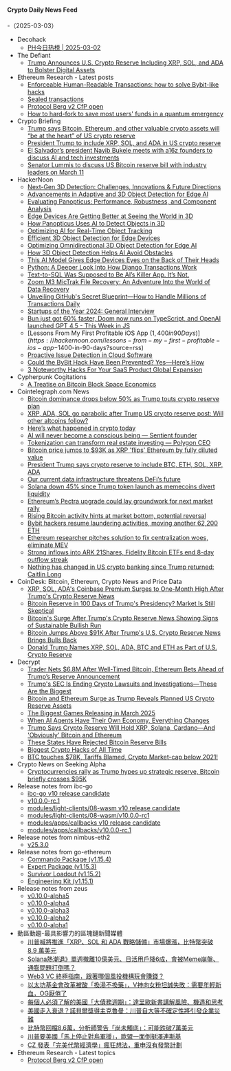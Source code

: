 #### Crypto Daily News Feed
-（2025-03-03）

- Decohack
  - [PH今日热榜 | 2025-03-02](https://decohack.com/producthunt-daily-2025-03-02/)
- The Defiant
  - [Trump Announces U.S. Crypto Reserve Including XRP, SOL, and ADA to Bolster Digital Assets](https://thedefiant.io/news/regulation/trump-announces-u-s-crypto-reserve-including-xrp-sol-ada-to-bolster-digital-2213f4a6)
- Ethereum Research - Latest posts
  - [Enforceable Human-Readable Transactions: how to solve Bybit-like hacks](https://ethresear.ch/t/enforceable-human-readable-transactions-how-to-solve-bybit-like-hacks/21836#post_11)
  - [Sealed transactions](https://ethresear.ch/t/sealed-transactions/21859#post_2)
  - [Protocol Berg v2 CfP open](https://ethresear.ch/t/protocol-berg-v2-cfp-open/21862#post_1)
  - [How to hard-fork to save most users' funds in a quantum emergency](https://ethresear.ch/t/how-to-hard-fork-to-save-most-users-funds-in-a-quantum-emergency/18901?page=2#post_42)
- Crypto Briefing
  - [Trump says Bitcoin, Ethereum, and other valuable crypto assets will “be at the heart” of US crypto reserve](https://cryptobriefing.com/us-crypto-reserve-trump-bitcoin-ethereum/)
  - [President Trump to include XRP, SOL, and ADA in US crypto reserve](https://cryptobriefing.com/trump-us-crypto-reserve/)
  - [El Salvador’s president Nayib Bukele meets with a16z founders to discuss AI and tech investments](https://cryptobriefing.com/el-salvador-tech-investments-a16z/)
  - [Senator Lummis to discuss US Bitcoin reserve bill with industry leaders on March 11](https://cryptobriefing.com/us-bitcoin-reserve-initiative/)
- HackerNoon
  - [Next-Gen 3D Detection: Challenges, Innovations & Future Directions](https://hackernoon.com/next-gen-3d-detection-challenges-innovations-and-future-directions?source=rss)
  - [Advancements in Adaptive and 3D Object Detection for Edge AI](https://hackernoon.com/advancements-in-adaptive-and-3d-object-detection-for-edge-ai?source=rss)
  - [Evaluating Panopticus: Performance, Robustness, and Component Analysis](https://hackernoon.com/evaluating-panopticus-performance-robustness-and-component-analysis?source=rss)
  - [Edge Devices Are Getting Better at Seeing the World in 3D](https://hackernoon.com/edge-devices-are-getting-better-at-seeing-the-world-in-3d?source=rss)
  - [How Panopticus Uses AI to Detect Objects in 3D](https://hackernoon.com/how-panopticus-uses-ai-to-detect-objects-in-3d?source=rss)
  - [Optimizing AI for Real-Time Object Tracking](https://hackernoon.com/optimizing-ai-for-real-time-object-tracking?source=rss)
  - [Efficient 3D Object Detection for Edge Devices](https://hackernoon.com/efficient-3d-object-detection-for-edge-devices?source=rss)
  - [Optimizing Omnidirectional 3D Object Detection for Edge AI](https://hackernoon.com/optimizing-omnidirectional-3d-object-detection-for-edge-ai?source=rss)
  - [How 3D Object Detection Helps AI Avoid Obstacles](https://hackernoon.com/how-3d-object-detection-helps-ai-avoid-obstacles?source=rss)
  - [This AI Model Gives Edge Devices Eyes on the Back of Their Heads](https://hackernoon.com/this-ai-model-gives-edge-devices-eyes-on-the-back-of-their-heads?source=rss)
  - [Python: A Deeper Look Into How Django Transactions Work](https://hackernoon.com/python-a-deeper-look-into-how-django-transactions-work?source=rss)
  - [Text-to-SQL Was Supposed to Be AI’s Killer App. It’s Not.](https://hackernoon.com/text-to-sql-was-supposed-to-be-ais-killer-app-its-not?source=rss)
  - [Zoom M3 MicTrak File Recovery: An Adventure Into the World of Data Recovery](https://hackernoon.com/zoom-m3-mictrak-file-recovery-an-adventure-into-the-world-of-data-recovery?source=rss)
  - [Unveiling GitHub's Secret Blueprint—How to Handle Millions of Transactions Daily](https://hackernoon.com/unveiling-githubs-secret-blueprinthow-to-handle-millions-of-transactions-daily?source=rss)
  - [Startups of the Year 2024: General Interview](https://hackernoon.com/startups-of-the-year-2024-general-interview-qc2uhqo?source=rss)
  - [Bun just got 60% faster, Doom now runs on TypeScript, and OpenAI launched GPT 4.5 - This Week in JS](https://hackernoon.com/bun-just-got-60percent-faster-doom-now-runs-on-typescript-and-openai-launched-gpt-45-this-week-in-js?source=rss)
  - [Lessons From My First Profitable iOS App ($1,400 in 90 Days)](https://hackernoon.com/lessons-from-my-first-profitable-ios-app-$1400-in-90-days?source=rss)
  - [Proactive Issue Detection in Cloud Software](https://hackernoon.com/proactive-issue-detection-in-cloud-software?source=rss)
  - [Could the ByBit Hack Have Been Prevented? Yes—Here’s How](https://hackernoon.com/could-bybit-have-prevented-the-hack-yesheres-how?source=rss)
  - [3 Noteworthy Hacks For Your SaaS Product Global Expansion](https://hackernoon.com/3-noteworthy-hacks-for-your-saas-product-global-expansion?source=rss)
- Cypherpunk Cogitations
  - [A Treatise on Bitcoin Block Space Economics](https://blog.lopp.net/treatise-bitcoin-block-space-economics/)
- Cointelegraph.com News
  - [Bitcoin dominance drops below 50% as Trump touts crypto reserve plan](https://cointelegraph.com/news/bitcoin-dominance-shrinks-trump-announces-crypto-reserve?utm_source=rss_feed&utm_medium=rss&utm_campaign=rss_partner_inbound)
  - [XRP, ADA, SOL go parabolic after Trump US crypto reserve post: Will other altcoins follow?](https://cointelegraph.com/news/xrp-ada-sol-go-parabolic-after-trump-us-crypto-reserve-post-will-altcoins-follow?utm_source=rss_feed&utm_medium=rss&utm_campaign=rss_partner_inbound)
  - [Here’s what happened in crypto today](https://cointelegraph.com/news/what-happened-in-crypto-today?utm_source=rss_feed&utm_medium=rss&utm_campaign=rss_partner_inbound)
  - [AI will never become a conscious being — Sentient founder](https://cointelegraph.com/news/ai-will-never-become-conscious-being-sentient-founder?utm_source=rss_feed&utm_medium=rss&utm_campaign=rss_partner_inbound)
  - [Tokenization can transform real estate investing — Polygon CEO](https://cointelegraph.com/news/tokenization-transform-real-estate-polygon-ceo?utm_source=rss_feed&utm_medium=rss&utm_campaign=rss_partner_inbound)
  - [Bitcoin price jumps to $93K as XRP &#039;flips&#039; Ethereum by fully diluted value](https://cointelegraph.com/news/bitcoin-price-suddenly-jumps-93k-xrp-flips-ethereum?utm_source=rss_feed&utm_medium=rss&utm_campaign=rss_partner_inbound)
  - [President Trump says crypto reserve to include BTC, ETH, SOL, XRP, ADA](https://cointelegraph.com/news/trump-says-digital-asset-stockpile-include-sol-xrp-ada?utm_source=rss_feed&utm_medium=rss&utm_campaign=rss_partner_inbound)
  - [Our current data infrastructure threatens DeFi’s future](https://cointelegraph.com/news/the-future-of-de-fi-is-at-risk?utm_source=rss_feed&utm_medium=rss&utm_campaign=rss_partner_inbound)
  - [Solana down 45% since Trump token launch as memecoins divert liquidity](https://cointelegraph.com/news/solana-falls-45-trump-token-launch-memecoin-disappointment?utm_source=rss_feed&utm_medium=rss&utm_campaign=rss_partner_inbound)
  - [Ethereum’s Pectra upgrade could lay groundwork for next market rally](https://cointelegraph.com/news/ethereum-pectra-next-eth-price-catalyst?utm_source=rss_feed&utm_medium=rss&utm_campaign=rss_partner_inbound)
  - [Rising Bitcoin activity hints at market bottom, potential reversal](https://cointelegraph.com/news/bitcoin-active-addresses-market-turning-point?utm_source=rss_feed&utm_medium=rss&utm_campaign=rss_partner_inbound)
  - [Bybit hackers resume laundering activities, moving another 62,200 ETH](https://cointelegraph.com/news/bybit-hackers-resume-money-laundering-activities-moving-62200-eth?utm_source=rss_feed&utm_medium=rss&utm_campaign=rss_partner_inbound)
  - [Ethereum researcher pitches solution to fix centralization woes, eliminate MEV](https://cointelegraph.com/news/ethereum-researcher-pitches-block-proposal-alternative-to-improve-ethereum?utm_source=rss_feed&utm_medium=rss&utm_campaign=rss_partner_inbound)
  - [Strong inflows into ARK 21Shares, Fidelity Bitcoin ETFs end 8-day outflow streak](https://cointelegraph.com/news/bitcoin-etfs-see-first-inflow-day-in-nine-trading-days-as-bitcoin-recovers?utm_source=rss_feed&utm_medium=rss&utm_campaign=rss_partner_inbound)
  - [Nothing has changed in US crypto banking since Trump returned: Caitlin Long](https://cointelegraph.com/news/trump-administration-hasnt-addressed-crypto-debanking-issues?utm_source=rss_feed&utm_medium=rss&utm_campaign=rss_partner_inbound)
- CoinDesk: Bitcoin, Ethereum, Crypto News and Price Data
  - [XRP, SOL, ADA's Coinbase Premium Surges to One-Month High After Trump's Crypto Reserve News](https://www.coindesk.com/markets/2025/03/02/xrp-sol-ada-s-coinbase-premium-surges-to-one-month-high-after-trump-s-crypto-reserve-news)
  - [Bitcoin Reserve in 100 Days of Trump's Presidency? Market Is Still Skeptical](https://www.coindesk.com/markets/2025/03/02/market-still-skeptical-about-a-btc-reserve-in-100-days)
  - [Bitcoin's Surge After Trump's Crypto Reserve News Showing Signs of Sustainable Bullish Run](https://www.coindesk.com/markets/2025/03/02/bitcoin-s-surge-after-trump-s-crypto-reserve-news-showing-signs-of-sustainable-bullish-run)
  - [Bitcoin Jumps Above $91K After Trump's U.S. Crypto Reserve News Brings Bulls Back](https://www.coindesk.com/markets/2025/03/02/bitcoin-jumps-above-usd91k-after-trump-establishes-u-s-crypto-reserves)
  - [Donald Trump Names XRP, SOL, ADA, BTC and ETH as Part of U.S. Crypto Reserve](https://www.coindesk.com/policy/2025/03/02/trump-to-establish-u-s-crypto-reserve)
- Decrypt
  - [Trader Nets $6.8M After Well-Timed Bitcoin, Ethereum Bets Ahead of Trump’s Reserve Announcement](https://decrypt.co/308424/trader-nets-6-8m-after-well-timed-bitcoin-ethereum-bets-ahead-of-trumps-reserve-announcement)
  - [Trump's SEC Is Ending Crypto Lawsuits and Investigations—These Are the Biggest](https://decrypt.co/308273/trump-sec-ending-crypto-lawsuits-investigations)
  - [Bitcoin and Ethereum Surge as Trump Reveals Planned US Crypto Reserve Assets](https://decrypt.co/308417/bitcoin-ethereum-skyrocket-trump-us-reserve-assets)
  - [The Biggest Games Releasing in March 2025](https://decrypt.co/308173/biggest-games-releasing-march-2025)
  - [When AI Agents Have Their Own Economy, Everything Changes](https://decrypt.co/308404/when-ai-agents-own-economy-everything-changes)
  - [Trump Says Crypto Reserve Will Hold XRP, Solana, Cardano—And 'Obviously' Bitcoin and Ethereum](https://decrypt.co/308413/trump-crypto-reserve-xrp-solana-cardano)
  - [These States Have Rejected Bitcoin Reserve Bills](https://decrypt.co/308009/u-s-state-bitcoin-reserve-plans-hit-roadblock-as-multiple-bills-rejected)
  - [Biggest Crypto Hacks of All Time](https://decrypt.co/308292/biggest-crypto-hacks-of-all-time)
  - [BTC touches $78K, Tariffs Blamed, Crypto Market-cap below 2021!](https://decrypt.co/videos/interviews/01MaNq9f/btc-touches-78k-tariffs-blamed-crypto-market-cap-below-2021)
- Crypto News on Seeking Alpha
  - [Cryptocurrencies rally as Trump hypes up strategic reserve, Bitcoin briefly crosses $95K](https://seekingalpha.com/news/4415923-bitcoin-crosses-95k-as-trump-hypes-up-crypto-strategic-reserve?utm_source=feed_news_crypto&utm_medium=referral&feed_item_type=news)
- Release notes from ibc-go
  - [ibc-go v10 release candidate](https://github.com/cosmos/ibc-go/releases/tag/v10.0.0-rc.2)
  - [v10.0.0-rc.1](https://github.com/cosmos/ibc-go/releases/tag/v10.0.0-rc.1)
  - [modules/light-clients/08-wasm v10 release candidate](https://github.com/cosmos/ibc-go/releases/tag/modules%2Flight-clients%2F08-wasm%2Fv10.0.0-rc.2)
  - [modules/light-clients/08-wasm/v10.0.0-rc1](https://github.com/cosmos/ibc-go/releases/tag/modules%2Flight-clients%2F08-wasm%2Fv10.0.0-rc1)
  - [modules/apps/callbacks v10 release candidate](https://github.com/cosmos/ibc-go/releases/tag/modules%2Fapps%2Fcallbacks%2Fv10.0.0-rc.2)
  - [modules/apps/callbacks/v10.0.0-rc.1](https://github.com/cosmos/ibc-go/releases/tag/modules%2Fapps%2Fcallbacks%2Fv10.0.0-rc.1)
- Release notes from nimbus-eth2
  - [v25.3.0](https://github.com/status-im/nimbus-eth2/releases/tag/v25.3.0)
- Release notes from go-ethereum
  - [Commando Package (v1.15.4)](https://github.com/ethereum/go-ethereum/releases/tag/v1.15.4)
  - [Expert Package (v1.15.3)](https://github.com/ethereum/go-ethereum/releases/tag/v1.15.3)
  - [Survivor Loadout (v1.15.2)](https://github.com/ethereum/go-ethereum/releases/tag/v1.15.2)
  - [Engineering Kit (v1.15.1)](https://github.com/ethereum/go-ethereum/releases/tag/v1.15.1)
- Release notes from zeus
  - [v0.10.0-alpha5](https://github.com/ZeusLN/zeus/releases/tag/v0.10.0-alpha5)
  - [v0.10.0-alpha4](https://github.com/ZeusLN/zeus/releases/tag/v0.10.0-alpha4)
  - [v0.10.0-alpha3](https://github.com/ZeusLN/zeus/releases/tag/v0.10.0-alpha3)
  - [v0.10.0-alpha2](https://github.com/ZeusLN/zeus/releases/tag/v0.10.0-alpha2)
  - [v0.10.0-alpha1](https://github.com/ZeusLN/zeus/releases/tag/v0.10.0-alpha1)
- 動區動趨-最具影響力的區塊鏈新聞媒體
  - [川普喊將推進「XRP、SOL 和 ADA 戰略儲備」市場爆漲，比特幣突破 8.9 萬美元](https://www.blocktempo.com/trump-announces-promotion-of-xrp-sol-and-ada-strategic-reserves/)
  - [Solana熱潮退》單週撤離10億美元、日活用戶降6成，會被Meme崩盤、通膨問題打倒嗎？](https://www.blocktempo.com/solana-faces-severe-tests-from-meme-decline-and-inflation/)
  - [Web3 VC 終極指南，跟著哪個風投機構玩會賺錢？](https://www.blocktempo.com/which-web3-vc-can-i-follow-to-make-money/)
  - [以太坊基金會改革被酸「換湯不換藥」，V神向女粉坦誠失敗：需要年輕新血，OG厭倦了](https://www.blocktempo.com/vitalik-ethereum-needs-young-blood-all-ogs-are-jaded/)
  - [每個人必須了解的美國「大債務週期」：達里歐新書講解風險、機遇和思考](https://www.blocktempo.com/ray-dalio-big-debt-cycle-risks-opportunities-and-thinking/)
  - [美國走入衰退？諾貝爾獎得主克魯曼：川普自大等不確定性將引發企業災難](https://www.blocktempo.com/us-heading-into-a-recession-krugman-comments-on-trump-2-0-policy-uncertainty/)
  - [比特幣回檔8.6萬，分析師警告「尚未觸底」：可能跌破7萬美元](https://www.blocktempo.com/analysts-warn-that-bitcoin-has-not-yet-bottomed-out-and-may-fall-below-70000/)
  - [川普要美國「馬上停止對烏軍援」，歐盟一面倒挺澤連斯基](https://www.blocktempo.com/trump-considers-cutting-all-military-aid-to-ukraine/)
  - [CZ 發表「完美代幣經濟學」瘋狂想法，重申沒有發幣計劃](https://www.blocktempo.com/cz-publishes-crazy-idea-for-token-issuance-reiterates-no-plans-to-issue-new-token/)
- Ethereum Research - Latest topics
  - [Protocol Berg v2 CfP open](https://ethresear.ch/t/protocol-berg-v2-cfp-open/21862)

